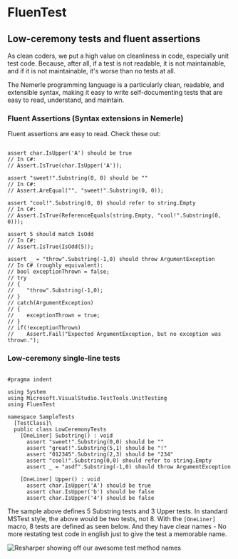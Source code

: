 # FluenTest

## Low-ceremony tests and fluent assertions

As clean coders, we put a high value on cleanliness in code, especially unit test code.  Because, after all, if a test is not readable, it is not maintainable, and if it is not maintainable, it's worse than no tests at all.

The Nemerle programming language is a particularly clean, readable, and extensible syntax, making it easy to write self-documenting tests that are easy to read, understand, and maintain.

### Fluent Assertions (Syntax extensions in Nemerle)

Fluent assertions are easy to read.  Check these out:

```nemerle

assert char.IsUpper('A') should be true
// In C#:
// Assert.IsTrue(char.IsUpper('A'));

assert "sweet!".Substring(0, 0) should be ""
// In C#:
// Assert.AreEqual("", "sweet!".Substring(0, 0));

assert "cool!".Substring(0, 0) should refer to string.Empty
// In C#:
// Assert.IsTrue(ReferenceEquals(string.Empty, "cool!".Substring(0, 0)));

assert 5 should match IsOdd
// In C#:
// Assert.IsTrue(IsOdd(5));

assert _ = "throw".Substring(-1,0) should throw ArgumentException
// In C# (roughly equivalent):
// bool exceptionThrown = false;
// try
// {
//    "throw".Substring(-1,0);
// }
// catch(ArgumentException)
// {
//    exceptionThrown = true;
// }
// if(!exceptionThrown)
//    Assert.Fail("Expected ArgumentException, but no exception was thrown.");
```

### Low-ceremony single-line tests

```nemerle

#pragma indent

using System
using Microsoft.VisualStudio.TestTools.UnitTesting
using FluenTest

namespace SampleTests
  [TestClass]\
  public class LowCeremonyTests
    [OneLiner] Substring() : void
      assert "sweet!".Substring(0,0) should be ""
      assert "great!".Substring(5,1) should be "!"
      assert "012345".Substring(2,3) should be "234"
      assert "cool!".Substring(0,0) should refer to string.Empty
      assert _ = "asdf".Substring(-1,0) should throw ArgumentException

    [OneLiner] Upper() : void
      assert char.IsUpper('A') should be true
      assert char.IsUpper('b') should be false
      assert char.IsUpper('4') should be false

```

The sample above defines 5 Substring tests and 3 Upper tests.  In standard MSTest style, the above would be two tests, not 8.  With the `[OneLiner]` macro, 8 tests are defined as seen below.  And they have clear names - No more restating test code in english just to give the test a memorable name.

![Resharper showing off our awesome test method names](master/SampleTests/Images/ResharperLowCeremonyTests.png)